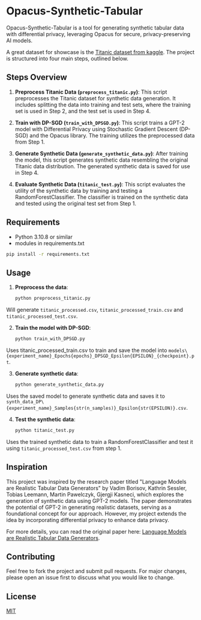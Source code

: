
# Opacus-Synthetic-Tabular
Opacus-Synthetic-Tabular is a tool for generating synthetic tabular data with differential privacy, leveraging Opacus for secure, privacy-preserving AI models.

A great dataset for showcase is the [Titanic dataset from kaggle](https://www.kaggle.com/competitions/titanic). The project is structured into four main steps, outlined below.

## Steps Overview

1. **Preprocess Titanic Data (`preprocess_titanic.py`)**: This script preprocesses the Titanic dataset for synthetic data generation. It includes splitting the data into training and test sets, where the training set is used in Step 2, and the test set is used in Step 4.

2. **Train with DP-SGD (`train_with_DPSGD.py`)**: This script trains a GPT-2 model with Differential Privacy using Stochastic Gradient Descent (DP-SGD) and the Opacus library. The training utilizes the preprocessed data from Step 1.

3. **Generate Synthetic Data (`generate_synthetic_data.py`)**: After training the model, this script generates synthetic data resembling the original Titanic data distribution. The generated synthetic data is saved for use in Step 4.

4. **Evaluate Synthetic Data (`titanic_test.py`)**: This script evaluates the utility of the synthetic data by training and testing a RandomForestClassifier. The classifier is trained on the synthetic data and tested using the original test set from Step 1.

## Requirements

- Python 3.10.8 or similar
- modules in requirements.txt
```bash
pip install -r requirements.txt
```

## Usage

1. **Preprocess the data**:
    ```bash
    python preprocess_titanic.py
    ```
Will generate `titanic_processed.csv`, `titanic_processed_train.csv` and `titanic_processed_test.csv`.

2. **Train the model with DP-SGD**:
    ```bash
    python train_with_DPSGD.py
    ```
Uses titanic_processed_train.csv to train and save the model into `models\{experiment_name}_Epochs{epochs}_DPSGD_Epsilon{EPSILON}_{checkpoint}.pt`.

3. **Generate synthetic data**:
    ```bash
    python generate_synthetic_data.py
    ```
Uses the saved model to generate synthetic data and saves it to `synth_data_DP\{experiment_name}_Samples{str(n_samples)}_Epsilon{str(EPSILON)}.csv`.

4. **Test the synthetic data**:
    ```bash
    python titanic_test.py
    ```
Uses the trained synthetic data to train a RandomForestClassifier and test it using `titanic_processed_test.csv` from step 1.

## Inspiration

This project was inspired by the research paper titled "Language Models are Realistic Tabular Data Generators" by Vadim Borisov, Kathrin Sessler, Tobias Leemann, Martin Pawelczyk, Gjergji Kasneci, which explores the generation of synthetic data using GPT-2 models. The paper demonstrates the potential of GPT-2 in generating realistic datasets, serving as a foundational concept for our approach. However, my project extends the idea by incorporating differential privacy to enhance data privacy.

For more details, you can read the original paper here: [Language Models are Realistic Tabular Data Generators](https://openreview.net/forum?id=cEygmQNOeI).

## Contributing

Feel free to fork the project and submit pull requests. For major changes, please open an issue first to discuss what you would like to change.

## License

[MIT](https://choosealicense.com/licenses/mit/)
